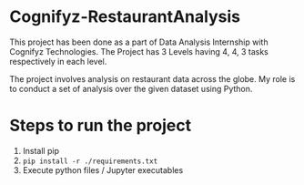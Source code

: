 # Cognifyz-RestaurantAnalysis

This project has been done as a part of Data Analysis Internship with Cognifyz Technologies.
The Project has 3 Levels having 4, 4, 3 tasks respectively in each level.

The project involves analysis on restaurant data across the globe.
My role is to conduct a set of analysis over the given dataset using Python.

# Steps to run the project
1. Install pip
2. ```pip install -r ./requirements.txt```
3. Execute python files / Jupyter executables
